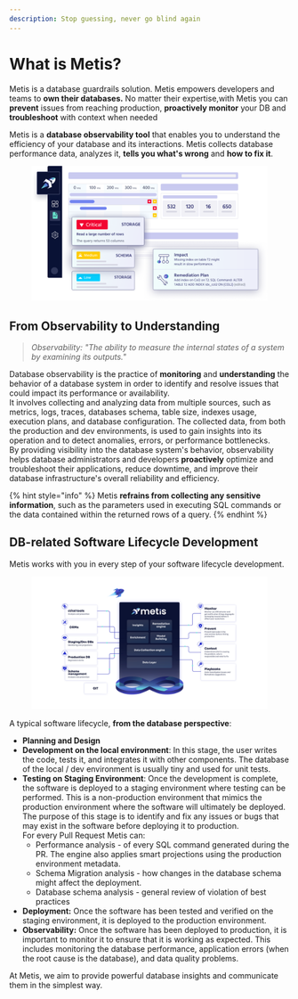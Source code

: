 ```yaml
---
description: Stop guessing, never go blind again
---
```


# What is Metis?

Metis is a database guardrails solution. Metis empowers developers and teams to **own their databases.** No matter their expertise,with Metis you can **prevent** issues from reaching production, **proactively monitor** your DB and **troubleshoot** with context when needed

Metis is a **database observability tool** that enables you to understand the efficiency of your database and its interactions. Metis collects database performance data, analyzes it, **tells you what's wrong** and **how to fix it**.

<figure><img src="./static/img/Build with confidence.png" alt="build"><figcaption></figcaption></figure>

## From Observability to Understanding

> _Observability: "The ability to measure the internal states of a system by examining its outputs."_

Database observability is the practice of **monitoring** and **understanding** the behavior of a database system in order to identify and resolve issues that could impact its performance or availability. \
It involves collecting and analyzing data from multiple sources, such as metrics, logs, traces, databases schema, table size, indexes usage, execution plans, and database configuration. The collected data, from both the production and dev environments, is used to gain insights into its operation and to detect anomalies, errors, or performance bottlenecks. \
By providing visibility into the database system's behavior, observability helps database administrators and developers **proactively** optimize and troubleshoot their applications, reduce downtime, and improve their database infrastructure's overall reliability and efficiency.

{% hint style="info" %}
Metis **refrains from collecting any sensitive information**, such as the parameters used in executing SQL commands or the data contained within the returned rows of a query.
{% endhint %}

## DB-related Software Lifecycle Development

Metis works with you in every step of your software lifecycle development.&#x20;

<figure><img src="./static/img/metis1.png" alt=""><figcaption></figcaption></figure>

A typical software lifecycle, **from the database perspective**:

- **Planning and Design**
- **Development on the local environment**: In this stage, the user writes the code, tests it, and integrates it with other components. The database of the local / dev environment is usually tiny and used for unit tests.
- **Testing on Staging Environment**: Once the development is complete, the software is deployed to a staging environment where testing can be performed. This is a non-production environment that mimics the production environment where the software will ultimately be deployed. The purpose of this stage is to identify and fix any issues or bugs that may exist in the software before deploying it to production. \
  For every Pull Request Metis can:&#x20;
  - Performance analysis - of every SQL command generated during the PR. The engine also applies smart projections using the production environment metadata.
  - Schema Migration analysis - how changes in the database schema might affect the deployment.
  - Database schema analysis - general review of violation of best practices
- **Deployment:** Once the software has been tested and verified on the staging environment, it is deployed to the production environment.&#x20;
- **Observability:** Once the software has been deployed to production, it is important to monitor it to ensure that it is working as expected. This includes monitoring the database performance, application errors (when the root cause is the database), and data quality problems.&#x20;

At Metis, we aim to provide powerful database insights and communicate them in the simplest way.
